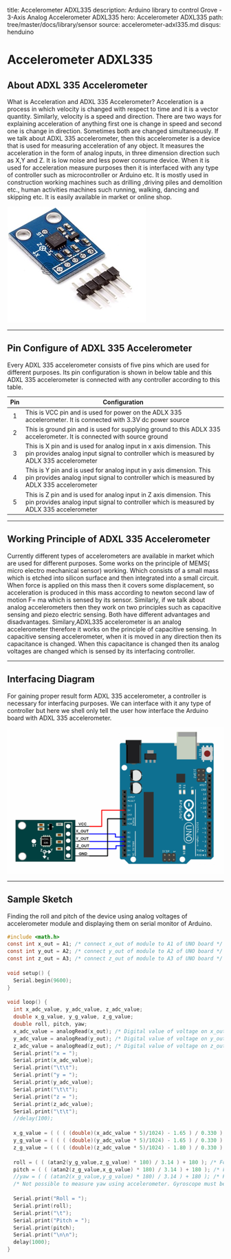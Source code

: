 title: Accelerometer ADXL335
description: Arduino library to control Grove - 3-Axis Analog Accelerometer ADXL335
hero: Accelerometer ADXL335
path: tree/master/docs/library/sensor
source: accelerometer-adxl335.md
disqus: henduino

# Accelerometer ADXL335

## About ADXL 335 Accelerometer

What is Acceleration and ADXL 335 Accelerometer?  Acceleration is a process in which velocity is changed with respect to time and it is a vector quantity. Similarly, velocity is a speed and direction. There are two ways for explaining acceleration of anything  first one is change in speed and second one is change in direction. Sometimes both are changed simultaneously. If we talk about ADXL 335 accelerometer, then this accelerometer is a device that is used for measuring acceleration of any object. It measures the acceleration in the form of analog inputs,  in three dimension direction such as X,Y and Z. It is low noise and less power consume device. When it is used for acceleration measure purposes then it  is interfaced with any type of controller such as microcontroller or Arduino etc. It is mostly used in construction working machines such as drilling ,driving piles and demolition etc., human activities machines such running, walking, dancing and skipping etc. It is easily available in market or online shop.

![About ADXL 335 Accelerometer](../images/ADXL-335-Accelerometer.jpg)

* * *

## Pin Configure of ADXL 335 Accelerometer

Every ADXL 335 accelerometer consists of five pins which are used for different purposes. Its pin configuration is shown in below table and this ADXL 335 accelerometer is connected with any controller according to this table.

| Pin | Configuration                                                                                                                                                   |
|:---:|-----------------------------------------------------------------------------------------------------------------------------------------------------------------|
|  1  | This is VCC pin and is used for power on the ADLX 335 accelerometer. It is connected with 3.3V dc power source                                                  |
|  2  | This is ground pin and is used for supplying ground to this ADLX 335 accelerometer. It is connected with source ground                                          |
|  3  | This is X pin and is used for analog input in x axis dimension. This pin provides analog input signal to controller which is measured by ADLX 335 accelerometer |
|  4  | This is Y pin and is used for analog input in y axis dimension. This pin provides analog input signal to controller which is measured by ADLX 335 accelerometer |
|  5  | This is Z pin and is used for analog input in Z axis dimension. This pin provides analog input signal to controller which is measured by ADLX 335 accelerometer |

* * *

## Working Principle of ADXL 335 Accelerometer

Currently different types of  accelerometers are available in market which are used for different purposes. Some works on the principle of MEMS( micro electro mechanical sensor) working. Which consists of a small mass which is etched into silicon surface and then integrated into a small circuit. When force is applied on this mass then it covers some displacement, so acceleration is produced in this mass according to newton second law of motion F= ma which is sensed by its sensor. Similarly, if we talk about analog accelerometers then they work on two principles such as capacitive sensing and piezo electric sensing. Both have different advantages and disadvantages. Similary,ADXL335 accelerometer is an analog accelerometer therefore it works on the principle of capacitive sensing. In capacitive sensing accelerometer, when it is moved in any direction then its capacitance is changed. When this capacitance is changed then its analog voltages are changed which is sensed  by its interfacing controller.

* * *

## Interfacing Diagram
For gaining proper result form ADXL 335 accelerometer, a controller is necessary for interfacing purposes. We can interface with it any type of controller but here we shell only tell the user how interface the Arduino board with ADXL 335 accelerometer.

![Interfacing ADXL335 Accelerometer Module With Arduino UNO](../images/Accelerometer_Interfacing_Diagram.png)

* * *

## Sample Sketch

Finding the roll and pitch of the device using analog voltages of accelerometer module and displaying them on serial monitor of Arduino.

``` c
#include <math.h>
const int x_out = A1; /* connect x_out of module to A1 of UNO board */
const int y_out = A2; /* connect y_out of module to A2 of UNO board */
const int z_out = A3; /* connect z_out of module to A3 of UNO board */

void setup() {
  Serial.begin(9600); 
}

void loop() {
  int x_adc_value, y_adc_value, z_adc_value; 
  double x_g_value, y_g_value, z_g_value;
  double roll, pitch, yaw;
  x_adc_value = analogRead(x_out); /* Digital value of voltage on x_out pin */ 
  y_adc_value = analogRead(y_out); /* Digital value of voltage on y_out pin */ 
  z_adc_value = analogRead(z_out); /* Digital value of voltage on z_out pin */ 
  Serial.print("x = ");
  Serial.print(x_adc_value);
  Serial.print("\t\t");
  Serial.print("y = ");
  Serial.print(y_adc_value);
  Serial.print("\t\t");
  Serial.print("z = ");
  Serial.print(z_adc_value);
  Serial.print("\t\t");
  //delay(100);
  
  x_g_value = ( ( ( (double)(x_adc_value * 5)/1024) - 1.65 ) / 0.330 ); /* Acceleration in x-direction in g units */ 
  y_g_value = ( ( ( (double)(y_adc_value * 5)/1024) - 1.65 ) / 0.330 ); /* Acceleration in y-direction in g units */ 
  z_g_value = ( ( ( (double)(z_adc_value * 5)/1024) - 1.80 ) / 0.330 ); /* Acceleration in z-direction in g units */ 

  roll = ( ( (atan2(y_g_value,z_g_value) * 180) / 3.14 ) + 180 ); /* Formula for roll */
  pitch = ( ( (atan2(z_g_value,x_g_value) * 180) / 3.14 ) + 180 ); /* Formula for pitch */
  //yaw = ( ( (atan2(x_g_value,y_g_value) * 180) / 3.14 ) + 180 ); /* Formula for yaw */
  /* Not possible to measure yaw using accelerometer. Gyroscope must be used if yaw is also required */

  Serial.print("Roll = ");
  Serial.print(roll);
  Serial.print("\t");
  Serial.print("Pitch = ");
  Serial.print(pitch);
  Serial.print("\n\n");
  delay(1000);
}
```